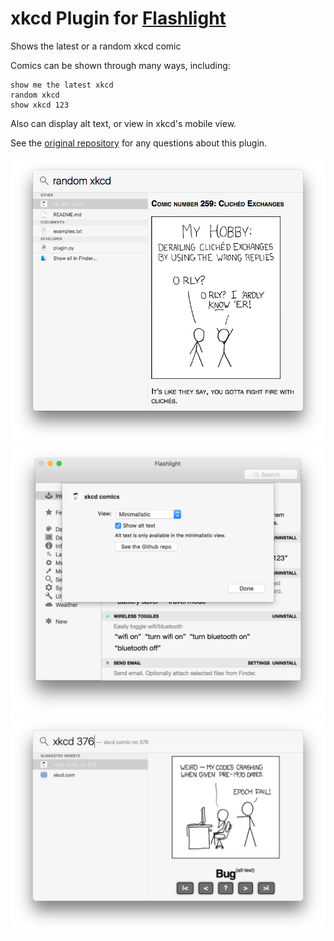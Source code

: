 # xkcd Plugin for [Flashlight](http://flashlight.nateparrott.com/)
Shows the latest or a random xkcd comic

Comics can be shown through many ways, including:

    show me the latest xkcd
    random xkcd
    show xkcd 123

Also can display alt text, or view in xkcd's mobile view.

See the [original repository](https://github.com/avncharlie/flashlight-xkcd)
for any questions about this plugin.

![ScreenShot](https://raw.githubusercontent.com/avncharlie/flashlight-xkcd/master/Screenshot.png)
![ScreenShot](https://github.com/avncharlie/flashlight-xkcd/raw/master/Settings%20screenshot.png)
![ScreenShot](https://github.com/avncharlie/flashlight-xkcd/raw/master/Mobile%20view%20screenshot.png)


